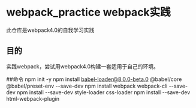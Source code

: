 # webpack_practice webpack实践
此仓库是webpack4.0的自我学习实践
## 目的
实践webpack，尝试用webpack4.0构建一套适用于自己的环境。

##命令
npm init -y
npm install babel-loader@8.0.0-beta.0 @babel/core @babel/preset-env --save-dev
npm install webpack webpack-cli --save-dev
npm install --save-dev style-loader css-loader
npm install --save-dev html-webpack-plugin